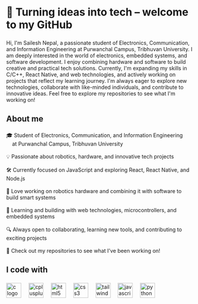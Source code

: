 <h1 align="left">🚀 Turning ideas into tech – welcome to my GitHub</h1>

###

<p align="left">Hi, I'm Sailesh Nepal, a passionate student of Electronics, Communication, and Information Engineering at Purwanchal Campus, Tribhuvan University. I am deeply interested in the world of electronics, embedded systems, and software development. I enjoy combining hardware and software to build creative and practical tech solutions. Currently, I'm expanding my skills in C/C++, React Native, and web technologies, and actively working on projects that reflect my learning journey. I'm always eager to explore new technologies, collaborate with like-minded individuals, and contribute to innovative ideas. Feel free to explore my repositories to see what I'm working on!</p>

###

<h2 align="left">About me</h2>

###

<p align="left">🎓 Student of Electronics, Communication, and Information Engineering<br>    at Purwanchal Campus, Tribhuvan University<br><br>💡 Passionate about robotics, hardware, and innovative tech projects<br><br>🛠️ Currently focused on JavaScript and exploring React, React Native, and Node.js<br><br>🤖 Love working on robotics hardware and combining it with software to build smart systems<br><br>🌱 Learning and building with web technologies, microcontrollers, and embedded systems<br><br>🔍 Always open to collaborating, learning new tools, and contributing to exciting projects<br><br>📂 Check out my repositories to see what I’ve been working on!</p>

###

<h2 align="left">I code with</h2>

###

<div align="left">
  <img src="https://cdn.jsdelivr.net/gh/devicons/devicon/icons/c/c-original.svg" height="40" alt="c logo"  />
  <img width="12" />
  <img src="https://cdn.jsdelivr.net/gh/devicons/devicon/icons/cplusplus/cplusplus-original.svg" height="40" alt="cplusplus logo"  />
  <img width="12" />
  <img src="https://cdn.jsdelivr.net/gh/devicons/devicon/icons/html5/html5-original.svg" height="40" alt="html5 logo"  />
  <img width="12" />
  <img src="https://cdn.jsdelivr.net/gh/devicons/devicon/icons/css3/css3-original.svg" height="40" alt="css3 logo"  />
  <img width="12" />
  <img src="https://cdn.jsdelivr.net/gh/devicons/devicon/icons/tailwindcss/tailwindcss-original-wordmark.svg" height="40" alt="tailwindcss logo"  />
  <img width="12" />
  <img src="https://cdn.jsdelivr.net/gh/devicons/devicon/icons/javascript/javascript-original.svg" height="40" alt="javascript logo"  />
  <img width="12" />
  <img src="https://cdn.jsdelivr.net/gh/devicons/devicon/icons/python/python-original.svg" height="40" alt="python logo"  />
</div>

###
